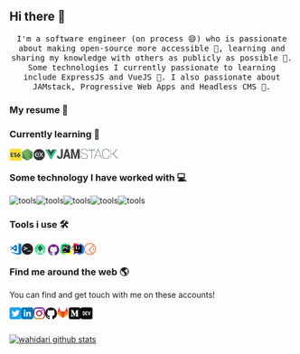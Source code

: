 ## Hi there 👋

<p align="center">
  <samp>
    I'm a software engineer (on process 😄) who is passionate about making open-source more accessible 🎯, learning and sharing my knowledge with others as publicly as possible 🔔. Some technologies I currently passionate to learning include ExpressJS and VueJS 💖. I also passionate about JAMstack, Progressive Web Apps and Headless CMS 🚀.
  </samp>
</p>

### My resume 📝

### Currently learning 🔖

<a href="https://developer.mozilla.org/en-US/docs/Web/JavaScript">
  <img align="left" alt="logo" width="21px" src="icons/es6.png" />
</a>
<a href="https://nodejs.org/en/">
  <img align="left" alt="logo" width="21px" src="icons/nodejs.png" />
</a>
<a href="https://expressjs.com">
  <img align="left" alt="logo" width="21px" src="icons/express.png" />
</a>
<a href="http://vuejs.org">
  <img align="left" alt="logo" width="21px" src="icons/vue.png" />
</a>
<a href="https://jamstack.org/">
  <img align="left" alt="logo" height="18px" src="icons/jamstack.png" />
</a>
<br>

### Some technology I have worked with 💻

<a href="https://getbootstrap.com/">
  <img align="left" alt="tools" height="21px" src="https://img.shields.io/badge/Bootstrap-grey?logo=bootstrap" />
</a>
<a href="https://www.php.net/">
  <img align="left" alt="tools" height="21px" src="https://img.shields.io/badge/PHP-grey?logo=php" />
</a>
<a href="https://www.python.org/">
  <img align="left" alt="tools" height="21px" src="https://img.shields.io/badge/Python-grey?logo=python" />
</a>
<a href="https://flask.palletsprojects.com/">
  <img align="left" alt="tools" height="21px" src="https://img.shields.io/badge/Flask-grey?logo=flask" />
</a>
<a href="https://mariadb.org/">
  <img align="left" alt="tools" height="21px" src="https://img.shields.io/badge/MariaDB-grey?logo=mariadb" />
</a>
<br>

### Tools i use 🛠️

<a href="https://code.visualstudio.com/">
  <img align="left" alt="tools" width="21px" src="icons/vscode.png" />
</a>
<a href="https://github.com/topics/terminal">
  <img align="left" alt="tools" width="21px" src="icons/terminal.png" />
</a>
<a href="https://developer.android.com/studio">
  <img align="left" alt="tools" width="24px" src="icons/android.png" />
</a>
<a href="https://desktop.github.com/">
  <img align="left" alt="tools" width="24px" src="icons/githubdesktop.png" />
</a>
<a href="https://www.jetbrains.com/pycharm/">
  <img align="left" alt="tools" width="21px" src="icons/pycharm.png" />
</a>
<a href="https://www.jetbrains.com/idea/">
  <img align="left" alt="tools" width="21px" src="icons/intellij.png" />
</a>
<a href="https://www.postman.com/">
  <img align="left" alt="tools" width="21px" src="icons/postman.png" />
</a>
<br>

### Find me around the web 🌎
You can find and get touch with me on these accounts!

<a href="https://twitter.com/wahiidari">
  <img align="left" alt="Wahid Ari Twitter" width="21px" src="https://raw.githubusercontent.com/edent/SuperTinyIcons/099dc12b59179d07d534069bc8551718f786d91a/images/svg/twitter.svg" />
</a>
</a>
<a href="https://www.linkedin.com/in/wahidari">
  <img align="left" alt="Wahid Ari Linkdin" width="21px" src="https://raw.githubusercontent.com/edent/SuperTinyIcons/099dc12b59179d07d534069bc8551718f786d91a/images/svg/linkedin.svg" />
</a>
<a href="https://instagram.com/wahid.ari">
  <img align="left" alt="Wahid Ari " width="21px" src="icons/instagram.jpg" />
</a>
<a href="https://github.com/wahidari">
  <img align="left" alt="Wahid Ari GitHub" width="21px" src="icons/github.png" />
</a>
<a href="https://gitlab.com/wahidari">
  <img align="left" alt="Wahid Ari " width="21px" src="icons/gitlab.png" />
</a>
<a href="https://medium.com/@wahidari">
  <img align="left" alt="Wahid Ari Medium" width="21px" src="https://raw.githubusercontent.com/edent/SuperTinyIcons/099dc12b59179d07d534069bc8551718f786d91a/images/svg/medium.svg" />
</a>
<a href="https://dev.to/wahidari">
  <img align="left" alt="Wahid Ari DEV" width="21px" src="https://raw.githubusercontent.com/edent/SuperTinyIcons/099dc12b59179d07d534069bc8551718f786d91a/images/svg/dev_to.svg" />
<br><br>
  
![wahidari github stats](https://github-readme-stats.vercel.app/api?username=wahidari&hide_border=true&title_color=0c0c0d&text_color=141414&icon_color=000&show_icons=true)
